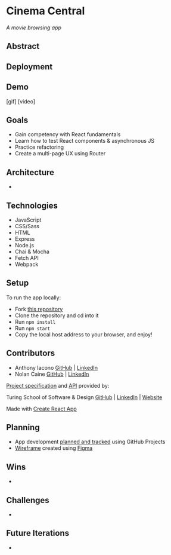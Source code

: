 # Cinema Central
*A movie browsing app*

## Abstract


## Deployment


## Demo
[gif]
[video]

## Goals
- Gain competency with React fundamentals
- Learn how to test React components & asynchronous JS
- Practice refactoring
- Create a multi-page UX using Router

## Architecture
  -

## Technologies
  - JavaScript
  - CSS/Sass
  - HTML
  - Express
  - Node.js
  - Chai & Mocha
  - Fetch API
  - Webpack

## Setup
To run the app locally:
  - Fork [this repository](https://github.com/anthony-iacono/oasys)
  - Clone the repository and cd into it
  - Run `npm install`
  - Run `npm start`
  - Copy the local host address to your browser, and enjoy!

## Contributors
  - Anthony Iacono [GitHub](https://github.com/anthony-iacono) | [LinkedIn](https://www.linkedin.com/in/anthony-iacono/)
  - Nolan Caine [GitHub](https://github.com/n0land0) | [LinkedIn](https://www.linkedin.com/in/nolancaine/)

[Project specification](https://frontend.turing.edu/projects/module-3/rancid-tomatillos-v3.html) and [API](https://frontend.turing.edu/projects/module-3/rancid-tomatillos-v3.html#:~:text=API%20setup%20and%20documentation) provided by:

Turing School of Software & Design
[GitHub](https://github.com/turingschool) | [LinkedIn](https://www.linkedin.com/school/turingschool/) | [Website](https://turing.edu/)

Made with [Create React App](https://frontend.turing.io/lessons/module-3/react-2-the-how.html)

## Planning
- App development [planned and tracked](https://github.com/anthony-iacono/cinema-central/projects/1) using GitHub Projects
- [Wireframe](https://www.figma.com/file/yiTkThOEDB0yAXhhUwCunr/Rancid-Tomatillos?node-id=0%3A1) created using [Figma](https://www.figma.com/)

## Wins
  -

## Challenges
  -

## Future Iterations
  -
